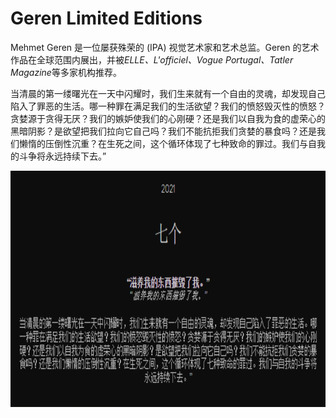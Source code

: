 # Geren Limited Editions

Mehmet Geren 是一位屡获殊荣的 (IPA) 视觉艺术家和艺术总监。Geren 的艺术作品在全球范围内展出，并被*ELLE、L'officiel、Vogue Portugal、Tatler Magazine*等多家机构推荐。

当清晨的第一缕曙光在一天中闪耀时，我们生来就有一个自由的灵魂，却发现自己陷入了罪恶的生活。哪一种罪在满足我们的生活欲望？我们的愤怒毁灭性的愤怒？贪婪源于贪得无厌？我们的嫉妒使我们的心刚硬？还是我们以自我为食的虚荣心的黑暗阴影？是欲望把我们拉向它自己吗？我们不能抗拒我们贪婪的暴食吗？还是我们懒惰的压倒性沉重？在生死之间，这个循环体现了七种致命的罪过。我们与自我的斗争将永远持续下去。”

![nft](1661507669188.png)
